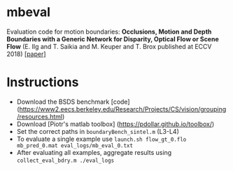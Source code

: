 # mbeval
Evaluation code for motion boundaries:
**Occlusions, Motion and Depth Boundaries with a Generic Network for Disparity, Optical Flow or Scene Flow**
(E. Ilg and T. Saikia and M. Keuper and T. Brox published at ECCV 2018)
[[paper]](http://lmb.informatik.uni-freiburg.de/Publications/2018/ISKB18)

# Instructions

* Download the BSDS benchmark [code] (https://www2.eecs.berkeley.edu/Research/Projects/CS/vision/grouping/resources.html)
* Download [Piotr's matlab toolbox] (https://pdollar.github.io/toolbox/)
* Set the correct paths in `boundaryBench_sintel.m` (L3-L4)
* To evaluate a single example use `launch.sh flow_gt_0.flo mb_pred_0.mat eval_logs/mb_eval_0.txt`
* After evaluating all examples, aggregate results using `collect_eval_bdry.m ./eval_logs`

